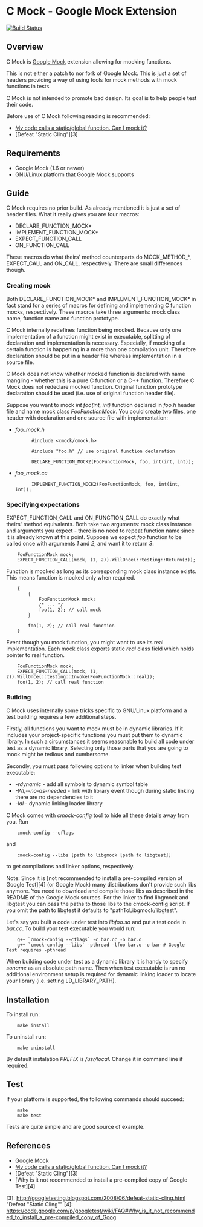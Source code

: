 C Mock - Google Mock Extension
==============================

[![Build Status](https://travis-ci.org/hjagodzinski/C-Mock.svg?branch=master)](https://travis-ci.org/hjagodzinski/C-Mock)

Overview
--------

C Mock is [Google Mock][1] extension allowing for mocking functions.

This is not either a patch to nor fork of Google Mock. This is just a set of headers providing a way of using tools for mock methods with mock functions in tests.

C Mock is not intended to promote bad design. Its goal is to help people test their code.

Before use of C Mock following reading is recommended:

* [My code calls a static/global function. Can I mock it?][2]
* [Defeat "Static Cling"][3]

Requirements
------------

* Google Mock (1.6 or newer)
* GNU/Linux platform that Google Mock supports

Guide
-----

C Mock requires no prior build. As already mentioned it is just a set of header files. What it really gives you are four macros:

* DECLARE\_FUNCTION\_MOCK\*
* IMPLEMENT\_FUNCTION\_MOCK\*
* EXPECT\_FUNCTION\_CALL
* ON\_FUNCTION\_CALL

These macros do what theirs' method counterparts do MOCK\_METHOD\_\*, EXPECT\_CALL and ON\_CALL, respectively. There are small differences though.

### Creating mock ###

Both DECLARE\_FUNCTION\_MOCK\* and IMPLEMENT\_FUNCTION\_MOCK\* in fact stand for a series of macros for defining and implementing C function mocks, respectively. These macros take three arguments: mock class name, function name and function prototype.

C Mock internally redefines function being mocked. Because only one implementation of a function might exist in executable, splitting of declaration and implementation is necessary. Especially, if mocking of a certain function is happening in a more than one compilation unit. Therefore declaration should be put in a header file whereas implementation in a source file.

C Mock does not know whether mocked function is declared with name mangling - whether this is a pure C function or a C++ function. Therefore C Mock does not redeclare mocked function. Original function prototype declaration should be used (i.e. use of original function header file).

Suppose you want to mock *int foo(int, int)* function declared in *foo.h* header file and name mock class *FooFunctionMock*. You could create two files, one header with declaration and one source file with implementation:

* *foo_mock.h*

            #include <cmock/cmock.h>

            #include "foo.h" // use original function declaration

            DECLARE_FUNCTION_MOCK2(FooFunctionMock, foo, int(int, int));

* *foo_mock.cc*

            IMPLEMENT_FUNCTION_MOCK2(FooFunctionMock, foo, int(int, int));

### Specifying expectations ###

EXPECT\_FUNCTION\_CALL and ON\_FUNCTION\_CALL do exactly what theirs' method equivalents. Both take two arguments: mock class instance and arguments you expect - there is no need to repeat function name since it is already known at this point. Suppose we expect *foo* function to be called once with arguments *1* and *2*, and want it to return *3*:

        FooFunctionMock mock;
        EXPECT_FUNCTION_CALL(mock, (1, 2)).WillOnce(::testing::Return(3));

Function is mocked as long as its corresponding mock class instance exists. This means function is mocked only when required.

        {
            {
                FooFunctionMock mock;
                /* ... */
                foo(1, 2); // call mock
            }

            foo(1, 2); // call real function
        }

Event though you mock function, you might want to use its real implementation. Each mock class exports static *real* class field which holds pointer to real function.

        FooFunctionMock mock;
        EXPECT_FUNCTION_CALL(mock, (1, 2)).WillOnce(::testing::Invoke(FooFunctionMock::real));
        foo(1, 2); // call real function

### Building ###

C Mock uses internally some tricks specific to GNU/Linux platform and a test building requires a few additional steps.

Firstly, all functions you want to mock must be in dynamic libraries. If it includes your project-specific functions you must put them to dynamic library. In such a circumstances it seems reasonable to build all code under test as a dynamic library. Selecting only those parts that you are going to mock might be tedious and cumbersome.

Secondly, you must pass following options to linker when building test executable:

* *-rdynamic* - add all symbols to dynamic symbol table
* *-Wl,--no-as-needed* - link with library event though during static linking there are no dependencies to it
* *-ldl* - dynamic linking loader library

C Mock comes with *cmock-config* tool to hide all these details away from you. Run

        cmock-config --cflags

and

        cmock-config --libs [path to libgmock [path to libgtest]]

to get compilations and linker options, respectively.

Note: Since it is [not recommended to install a pre-compiled version of Google Test][4] (or Google Mock) many distributions don't provide such libs anymore. You need to download and compile those libs as described in the README of the Google Mock sources.
For the linker to find libgmock and libgtest you can pass the paths to those libs to the cmock-config script.
If you omit the path to libgtest it defaults to "pathToLibgmock/libgtest".

Let's say you built a code under test into *libfoo.so* and put a test code in *bar.cc*. To build your test executable you would run:

        g++ `cmock-config --cflags` -c bar.cc -o bar.o
        g++ `cmock-config --libs` -pthread -lfoo bar.o -o bar # Google Test requires -pthread

When building code under test as a dynamic library it is handy to specify *soname* as an absolute path name. Then when test executable is run no additional environment setup is required for dynamic linking loader to locate your library (i.e. setting LD\_LIBRARY\_PATH).

Installation
------------

To install run:

        make install

To uninstall run:

        make uninstall

By default instalation *PREFIX* is */usr/local*. Change it in command line if required.

Test
----

If your platform is supported, the following commands should succeed:

        make
        make test

Tests are quite simple and are good source of example.

References
----------
* [Google Mock][1]
* [My code calls a static/global function. Can I mock it?][2]
* [Defeat "Static Cling"][3]
* [Why is it not recommended to install a pre-compiled copy of Google Test][4]

[1]: https://github.com/google/googlemock "Google Mock"
[2]: https://github.com/google/googlemock/blob/master/googlemock/docs/FrequentlyAskedQuestions.md#my-code-calls-a-staticglobal-function--can-i-mock-it "My code calls a static/global function. Can I mock it?"
[3]: http://googletesting.blogspot.com/2008/06/defeat-static-cling.html "Defeat "Static Cling""
[4]: https://code.google.com/p/googletest/wiki/FAQ#Why_is_it_not_recommended_to_install_a_pre-compiled_copy_of_Goog
